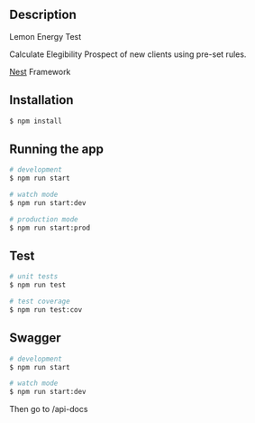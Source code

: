 ## Description

Lemon Energy Test

Calculate Elegibility Prospect of new clients using pre-set rules.

[Nest](https://github.com/nestjs/nest) Framework

## Installation

```bash
$ npm install
```

## Running the app

```bash
# development
$ npm run start

# watch mode
$ npm run start:dev

# production mode
$ npm run start:prod
```

## Test

```bash
# unit tests
$ npm run test

# test coverage
$ npm run test:cov
```

## Swagger

```bash
# development
$ npm run start

# watch mode
$ npm run start:dev
```

Then go to /api-docs
